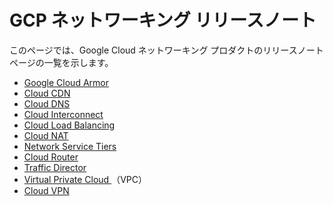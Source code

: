 #  GCP ネットワーキング リリースノート

このページでは、Google Cloud ネットワーキング プロダクトのリリースノート ページの一覧を示します。

  * [ Google Cloud Armor ](https://cloud.google.com/armor/docs/release-notes?hl=ja)
  * [ Cloud CDN ](https://cloud.google.com/cdn/docs/release-notes?hl=ja)
  * [ Cloud DNS ](https://cloud.google.com/dns/docs/release-notes?hl=ja)
  * [ Cloud Interconnect ](https://cloud.google.com/network-connectivity/docs/interconnect/resources/release-notes?hl=ja)
  * [ Cloud Load Balancing ](https://cloud.google.com/load-balancing/docs/release-notes?hl=ja)
  * [ Cloud NAT ](https://cloud.google.com/nat/docs/release-notes?hl=ja)
  * [ Network Service Tiers ](https://cloud.google.com/network-tiers/docs/release-notes?hl=ja)
  * [ Cloud Router ](https://cloud.google.com/network-connectivity/docs/router/release-notes?hl=ja)
  * [ Traffic Director ](https://cloud.google.com/traffic-director/docs/release-notes?hl=ja)
  * [ Virtual Private Cloud ](https://cloud.google.com/vpc/docs/release-notes?hl=ja) （VPC） 
  * [ Cloud VPN ](https://cloud.google.com/network-connectivity/docs/vpn/resources/release-notes?hl=ja)

